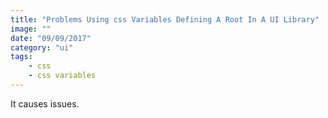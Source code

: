 ```yaml
---
title: "Problems Using css Variables Defining A Root In A UI Library"
image: ""
date: "09/09/2017"
category: "ui"
tags:
    - css
    - css variables
---
```


It causes issues.
